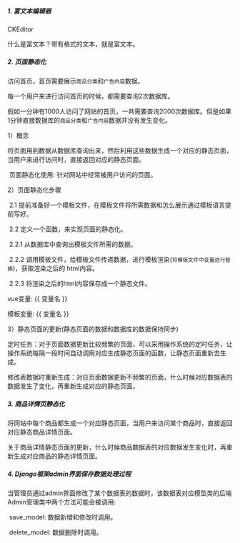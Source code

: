 ##### 1. 富文本编辑器

CKEditor

什么是富文本？带有格式的文本，就是富文本。

##### 2. 页面静态化

访问首页，首页需要展示`商品分类`和`广告内容`数据。

每一个用户来进行访问首页的时候，都需要查询2次数据库。

假如一分钟有1000人访问了网站的首页，一共需要查询2000次数据库。但是如果1分钟直接数据库的`商品分类`和`广告内容`数据并没有发生变化。

1）概念

​	将页面用到数据从数据库查询出来，然后利用这些数据生成一个对应的静态页面，当用户来进行访问时，直接返回对应的静态页面。

​	页面静态化使用: 针对网站中经常被用户访问的页面。

2）页面静态化步骤

​	2.1 提前准备好一个模板文件，在模板文件将所需数据和怎么展示通过模板语言提前写好。

​	2.2 定义一个函数，来实现页面的静态化。

​		2.2.1 从数据库中查询出模板文件所需的数据。

​		  2.2.2 调用模板文件，给模板文件传递数据，进行模板渲染(`将模板文件中变量进行替换`)，获取渲染之后的		html内容。

​		2.2.3 将渲染之后的html内容保存成一个静态文件。

vue变量: {{ 变量名 }}

模板变量: {{ 变量名 }}

3）静态页面的更新(静态页面的数据和数据库的数据保持同步)

​	定时任务：对于页面数据更新比较频繁的页面，可以采用操作系统的定时任务，让操作系统每隔一段时间自动调用对应生成静态页面的函数，让静态页面重新去生成。

​	修改表数据时重新生成：对应页面数据更新不频繁的页面，什么时候对应数据表的数据发生了变化，再重新生成对应的静态页面。

##### 3. 商品详情页静态化

将网站中每个商品都生成一个对应静态页面，当用户来访问某个商品时，直接返回对应静态商品详情页面。

关于商品详情静态页面的更新，什么时候商品数据表的对应数据发生变化时，再重新生成对应商品的静态详情页面。

##### 4. Django框架admin界面保存数据处理过程

当管理员通过admin界面修改了某个数据表的数据时，该数据表对应模型类的后端Admin管理类中两个方法可能会被调用:

​	save_model: 数据新增和修改时调用。

​	delete_model: 数据删除时调用。